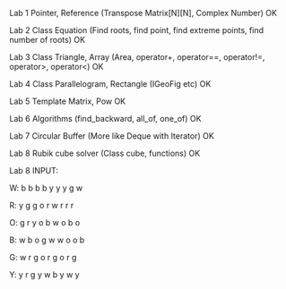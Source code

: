 Lab 1 Pointer, Reference (Transpose Matrix[N][N], Complex Number) OK

Lab 2 Class Equation (Find roots, find point, find extreme points, find number of roots) OK

Lab 3 Class Triangle, Array (Area, operator+, operator==, operator!=, operator>, operator<) OK

Lab 4 Class Parallelogram, Rectangle (IGeoFig etc) OK

Lab 5 Template Matrix, Pow OK

Lab 6 Algorithms (find_backward, all_of, one_of) OK

Lab 7 Circular Buffer (More like Deque with Iterator) OK

Lab 8 Rubik cube solver (Class cube, functions) OK 

Lab 8 
INPUT:

W: b b b b y y y g w 

R: y g g o r w r r r 

O: g r y o b w o b o 

B: w b o g w w o o b 

G: w r g o r g o r g 

Y: y r g y w b y w y
